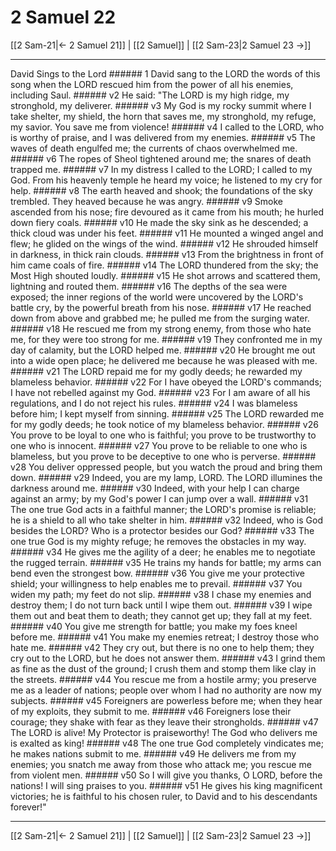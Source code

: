 # 2 Samuel 22

[[2 Sam-21|← 2 Samuel 21]] | [[2 Samuel]] | [[2 Sam-23|2 Samuel 23 →]]
***

David Sings to the Lord ###### 1 David sang to the LORD the words of this song when the LORD rescued him from the power of all his enemies, including Saul. ###### v2 He said: "The LORD is my high ridge, my stronghold, my deliverer. ###### v3 My God is my rocky summit where I take shelter, my shield, the horn that saves me, my stronghold, my refuge, my savior. You save me from violence! ###### v4 I called to the LORD, who is worthy of praise, and I was delivered from my enemies. ###### v5 The waves of death engulfed me; the currents of chaos overwhelmed me. ###### v6 The ropes of Sheol tightened around me; the snares of death trapped me. ###### v7 In my distress I called to the LORD; I called to my God. From his heavenly temple he heard my voice; he listened to my cry for help. ###### v8 The earth heaved and shook; the foundations of the sky trembled. They heaved because he was angry. ###### v9 Smoke ascended from his nose; fire devoured as it came from his mouth; he hurled down fiery coals. ###### v10 He made the sky sink as he descended; a thick cloud was under his feet. ###### v11 He mounted a winged angel and flew; he glided on the wings of the wind. ###### v12 He shrouded himself in darkness, in thick rain clouds. ###### v13 From the brightness in front of him came coals of fire. ###### v14 The LORD thundered from the sky; the Most High shouted loudly. ###### v15 He shot arrows and scattered them, lightning and routed them. ###### v16 The depths of the sea were exposed; the inner regions of the world were uncovered by the LORD's battle cry, by the powerful breath from his nose. ###### v17 He reached down from above and grabbed me; he pulled me from the surging water. ###### v18 He rescued me from my strong enemy, from those who hate me, for they were too strong for me. ###### v19 They confronted me in my day of calamity, but the LORD helped me. ###### v20 He brought me out into a wide open place; he delivered me because he was pleased with me. ###### v21 The LORD repaid me for my godly deeds; he rewarded my blameless behavior. ###### v22 For I have obeyed the LORD's commands; I have not rebelled against my God. ###### v23 For I am aware of all his regulations, and I do not reject his rules. ###### v24 I was blameless before him; I kept myself from sinning. ###### v25 The LORD rewarded me for my godly deeds; he took notice of my blameless behavior. ###### v26 You prove to be loyal to one who is faithful; you prove to be trustworthy to one who is innocent. ###### v27 You prove to be reliable to one who is blameless, but you prove to be deceptive to one who is perverse. ###### v28 You deliver oppressed people, but you watch the proud and bring them down. ###### v29 Indeed, you are my lamp, LORD. The LORD illumines the darkness around me. ###### v30 Indeed, with your help I can charge against an army; by my God's power I can jump over a wall. ###### v31 The one true God acts in a faithful manner; the LORD's promise is reliable; he is a shield to all who take shelter in him. ###### v32 Indeed, who is God besides the LORD? Who is a protector besides our God? ###### v33 The one true God is my mighty refuge; he removes the obstacles in my way. ###### v34 He gives me the agility of a deer; he enables me to negotiate the rugged terrain. ###### v35 He trains my hands for battle; my arms can bend even the strongest bow. ###### v36 You give me your protective shield; your willingness to help enables me to prevail. ###### v37 You widen my path; my feet do not slip. ###### v38 I chase my enemies and destroy them; I do not turn back until I wipe them out. ###### v39 I wipe them out and beat them to death; they cannot get up; they fall at my feet. ###### v40 You give me strength for battle; you make my foes kneel before me. ###### v41 You make my enemies retreat; I destroy those who hate me. ###### v42 They cry out, but there is no one to help them; they cry out to the LORD, but he does not answer them. ###### v43 I grind them as fine as the dust of the ground; I crush them and stomp them like clay in the streets. ###### v44 You rescue me from a hostile army; you preserve me as a leader of nations; people over whom I had no authority are now my subjects. ###### v45 Foreigners are powerless before me; when they hear of my exploits, they submit to me. ###### v46 Foreigners lose their courage; they shake with fear as they leave their strongholds. ###### v47 The LORD is alive! My Protector is praiseworthy! The God who delivers me is exalted as king! ###### v48 The one true God completely vindicates me; he makes nations submit to me. ###### v49 He delivers me from my enemies; you snatch me away from those who attack me; you rescue me from violent men. ###### v50 So I will give you thanks, O LORD, before the nations! I will sing praises to you. ###### v51 He gives his king magnificent victories; he is faithful to his chosen ruler, to David and to his descendants forever!"

***
[[2 Sam-21|← 2 Samuel 21]] | [[2 Samuel]] | [[2 Sam-23|2 Samuel 23 →]]
